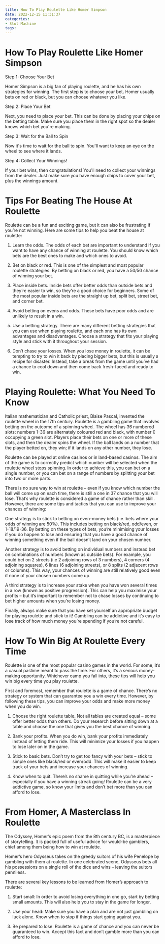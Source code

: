 ```yaml
---
title: How To Play Roulette Like Homer Simpson
date: 2022-12-15 11:31:37
categories:
- Slot Machine
tags:
---
```



#  How To Play Roulette Like Homer Simpson

Step 1: Choose Your Bet

Homer Simpson is a big fan of playing roulette, and he has his own strategies for winning. The first step is to choose your bet. Homer usually bets on red or black, but you can choose whatever you like.

Step 2: Place Your Bet

Next, you need to place your bet. This can be done by placing your chips on the betting table. Make sure you place them in the right spot so the dealer knows which bet you're making.

Step 3: Wait for the Ball to Spin

Now it's time to wait for the ball to spin. You'll want to keep an eye on the wheel to see where it lands.

Step 4: Collect Your Winnings!

If your bet wins, then congratulations! You'll need to collect your winnings from the dealer. Just make sure you have enough chips to cover your bet, plus the winnings amount.

#  Tips For Beating The House At Roulette

Roulette can be a fun and exciting game, but it can also be frustrating if you’re not winning. Here are some tips to help you beat the house at roulette:

1. Learn the odds. The odds of each bet are important to understand if you want to have any chance of winning at roulette. You should know which bets are the best ones to make and which ones to avoid.

2. Bet on black or red. This is one of the simplest and most popular roulette strategies. By betting on black or red, you have a 50/50 chance of winning your bet.

3. Place inside bets. Inside bets offer better odds than outside bets and they’re easier to win, so they’re a good choice for beginners. Some of the most popular inside bets are the straight up bet, split bet, street bet, and corner bet.

4. Avoid betting on evens and odds. These bets have poor odds and are unlikely to result in a win.

5. Use a betting strategy. There are many different betting strategies that you can use when playing roulette, and each one has its own advantages and disadvantages. Choose a strategy that fits your playing style and stick with it throughout your session.

6. Don’t chase your losses. When you lose money in roulette, it can be tempting to try to win it back by placing bigger bets, but this is usually a recipe for disaster. Instead, take a break from the game until you’ve had a chance to cool down and then come back fresh-faced and ready to win.

#  Playing Roulette: What You Need To Know

Italian mathematician and Catholic priest, Blaise Pascal, invented the roulette wheel in the 17th century. Roulette is a gambling game that involves betting on the outcome of a spinning wheel. The wheel has 36 numbered slots: numbers 1-36 are alternately coloured red and black, with number 0 occupying a green slot. Players place their bets on one or more of these slots, and then the dealer spins the wheel. If the ball lands on a number that the player betted on, they win; if it lands on any other number, they lose.

Roulette can be played at online casinos or in land-based casinos. The aim of the game is to correctly predict which number will be selected when the roulette wheel stops spinning. In order to achieve this, you can bet on a single number, or you can bet on a range of numbers by splitting your bet into two or more parts.

There is no sure way to win at roulette – even if you know which number the ball will come up on each time, there is still a one in 37 chance that you will lose. That’s why roulette is considered a game of chance rather than skill. However, there are some tips and tactics that you can use to improve your chances of winning:

One strategy is to stick to betting on even-money bets (i.e. bets where your odds of winning are 50%). This includes betting on black/red, odd/even, or 1-18/19-36. By betting on these types of bets, you’re minimising your losses if you do happen to lose and ensuring that you have a good chance of winning something even if the ball doesn’t land on your chosen number.

Another strategy is to avoid betting on individual numbers and instead bet on combinations of numbers (known as outside bets). For example, you could bet on 2 streets (i.e 2 adjoining rows of 3 numbers), 4 corners (4 adjoining squares), 6 lines (6 adjoining streets), or 8 splits (2 adjacent rows or columns). This way, your chances of winning are still relatively good even if none of your chosen numbers come up.

A third strategy is to increase your stake when you have won several times in a row (known as positive progression). This can help you maximise your profits – but it’s important to remember not to chase losses by continuing to bet higher amounts when you’re losing money.

Finally, always make sure that you have set yourself an appropriate budget for playing roulette and stick to it! Gambling can be addictive and it’s easy to lose track of how much money you’re spending if you’re not careful.

#  How To Win Big At Roulette Every Time

Roulette is one of the most popular casino games in the world. For some, it’s a casual pastime meant to pass the time. For others, it’s a serious money-making opportunity. Whichever camp you fall into, these tips will help you win big every time you play roulette.

First and foremost, remember that roulette is a game of chance. There’s no strategy or system that can guarantee you a win every time. However, by following these tips, you can improve your odds and make more money when you do win.

1) Choose the right roulette table. Not all tables are created equal – some offer better odds than others. Do your research before sitting down at a table and choose the one that gives you the best chance of winning.

2) Bank your profits. When you do win, bank your profits immediately instead of letting them ride. This will minimize your losses if you happen to lose later on in the game.

3) Stick to basic bets. Don’t try to get too fancy with your bets – stick to simple ones like black/red or even/odd. This will make it easier to keep track of your bets and increase your chances of winning.

4) Know when to quit. There’s no shame in quitting while you’re ahead – especially if you have a winning streak going! Roulette can be a very addictive game, so know your limits and don’t bet more than you can afford to lose.

#  From Homer, A Masterclass In Roulette

The Odyssey, Homer’s epic poem from the 8th century BC, is a masterpiece of storytelling. It is packed full of useful advice for would-be gamblers, chief among them being how to win at roulette.

Homer’s hero Odysseus takes on the greedy suitors of his wife Penelope by gambling with them at roulette. In one celebrated scene, Odysseus bets all his possessions on a single roll of the dice and wins – leaving the suitors penniless.

There are several key lessons to be learned from Homer’s approach to roulette:

1) Start small: In order to avoid losing everything in one go, start by betting small amounts. This will also help you to stay in the game for longer.

2) Use your head: Make sure you have a plan and are not just gambling on luck alone. Know when to stop if things start going against you.

3) Be prepared to lose: Roulette is a game of chance and you can never be guaranteed to win. Accept this fact and don’t gamble more than you can afford to lose.